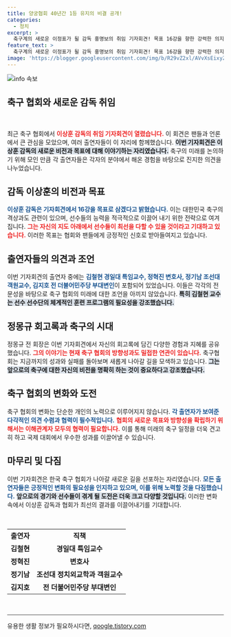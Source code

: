 ```yaml
---
title: 양궁협회 40년간 1등 유지의 비결 공개!
categories:
  - 정치
excerpt: >
  축구계의 새로운 이정표가 될 감독 홍명보의 취임 기자회견! 목표 16강을 향한 강력한 의지와 함께, 그의 진솔한 회고록에서 드러난 과거의 이야기까지. 이 순간을 놓치지 마세요!
feature_text: >
  축구계의 새로운 이정표가 될 감독 홍명보의 취임 기자회견! 목표 16강을 향한 강력한 의지와 함께, 그의 진솔한 회고록에서 드러난 과거의 이야기까지. 이 순간을 놓치지 마세요!
image: 'https://blogger.googleusercontent.com/img/b/R29vZ2xl/AVvXsEixyZcFfHzMRdzZMjFBmAUKJYCLCGyLL1o632UiGVXcaFdKo_bkvkuCioo0uUKlGfBVcT3P84aROyZIXSBEx3Aw5nCQ3pTgDom1WDC4m8eifvWiAmWEEVb4x6G_l8C0QH225ldMjyaFvpxGEBGNO37VmDTDMHGhJPq73UglMfDca1-0aw/s1600/blogspot.png'
---
```


<p><img src="https://blogger.googleusercontent.com/img/b/R29vZ2xl/AVvXsEixyZcFfHzMRdzZMjFBmAUKJYCLCGyLL1o632UiGVXcaFdKo_bkvkuCioo0uUKlGfBVcT3P84aROyZIXSBEx3Aw5nCQ3pTgDom1WDC4m8eifvWiAmWEEVb4x6G_l8C0QH225ldMjyaFvpxGEBGNO37VmDTDMHGhJPq73UglMfDca1-0aw/s1600/blogspot.png" alt="info 속보" /></p>

<h2 data-ke-size="size26">축구 협회와 새로운 감독 취임</h2>

<p data-ke-size="size16">&nbsp;</p>

<p>최근 축구 협회에서 <b><span style="color: #ee2323;">이상훈 감독의 취임 기자회견이 열렸습니다.</span></b> 이 회견은 팬들과 언론에서 큰 관심을 모았으며, 여러 출연자들이 이 자리에 함께했습니다. <b><span style="background-color: #21538527;">이번 기자회견은 이상훈 감독의 새로운 비전과 목표에 대해 이야기하는 자리였습니다.</span></b> 축구의 미래를 논의하기 위해 모인 만큼 각 출연자들은 각자의 분야에서 해온 경험을 바탕으로 진지한 의견을 나누었습니다.</p>

<h2 data-ke-size="size26">감독 이상훈의 비전과 목표</h2>

<p><b><span style="color: #1a5490;">이상훈 감독은 기자회견에서 16강을 목표로 삼겠다고 밝혔습니다.</span></b> 이는 대한민국 축구의 격상과도 관련이 있으며, 선수들의 능력을 적극적으로 이끌어 내기 위한 전략으로 여겨집니다. <b><span style="color: #ee2323;">그는 자신의 지도 아래에서 선수들이 최선을 다할 수 있을 것이라고 기대하고 있습니다.</span></b> 이러한 목표는 협회와 팬들에게 긍정적인 신호로 받아들여지고 있습니다.</p>

<h2 data-ke-size="size26">출연자들의 의견과 조언</h2>

<p>이번 기자회견의 출연자 중에는 <b><span style="color: #1a5490;">김철현 경일대 특임교수, 정혁진 변호사, 정기남 조선대 객원교수, 김지호 전 더불어민주당 부대변인</span></b>이 포함되어 있었습니다. 이들은 각각의 전문성을 바탕으로 축구 협회의 미래에 대한 조언을 아끼지 않았습니다. <b><span style="background-color: #21538527;">특히 김철현 교수는 선수 선수단의 체계적인 훈련 프로그램의 필요성을 강조했습니다.</span></b> </p>

<h2 data-ke-size="size26">정몽규 회고록과 축구의 시대</h2>

<p>정몽규 전 회장은 이번 기자회견에서 자신의 회고록에 담긴 다양한 경험과 지혜를 공유했습니다. <b><span style="color: #ee2323;">그의 이야기는 현재 축구 협회의 방향성과도 밀접한 연관이 있습니다.</span></b> 축구협회는 지금까지의 성과와 실패를 돌아보며 새롭게 나아갈 길을 모색하고 있습니다. <b><span style="background-color: #21538527;">그는 앞으로의 축구에 대한 자신의 비전을 명확히 하는 것이 중요하다고 강조했습니다.</span></b></p>

<h2 data-ke-size="size26">축구 협회의 변화와 도전</h2>

<p>축구 협회의 변화는 단순한 개인의 노력으로 이루어지지 않습니다. <b><span style="color: #1a5490;">각 출연자가 보여준 다각적인 의견 수렴과 협력이 필수적입니다.</span></b> <b><span style="color: #ee2323;">협회의 새로운 목표와 방향성을 확립하기 위해서는 이해관계자 모두의 협력이 필요합니다.</span></b> 이를 통해 미래의 축구 일정을 더욱 견고히 하고 국제 대회에서 우수한 성과를 이끌어낼 수 있습니다.</p>

<h2 data-ke-size="size26">마무리 및 다짐</h2>

<p>이번 기자회견은 한국 축구 협회가 나아갈 새로운 길을 선포하는 자리였습니다. <b><span style="color: #1a5490;">모든 출연자들은 긍정적인 변화의 필요성을 인지하고 있으며, 이를 위해 노력할 것을 다짐했습니다.</span></b> <b><span style="background-color: #21538527;">앞으로의 경기와 선수들이 겪게 될 도전은 더욱 크고 다양할 것입니다.</span></b> 이러한 변화 속에서 이상훈 감독과 협회가 최선의 결과를 이끌어내기를 기대합니다.</p>

<p data-ke-size="size16">&nbsp;</p>

<table style="width: 100%;"><tbody><tr><td style="text-align: center; height: 17px;"><b>출연자</b></td><td style="text-align: center; height: 17px;"><b>직책</b></td></tr><tr><td style="text-align: center; height: 17px;"><b>김철현</b></td><td style="text-align: center; height: 17px;"><b>경일대 특임교수</b></td></tr><tr><td style="text-align: center; height: 17px;"><b>정혁진</b></td><td style="text-align: center; height: 17px;"><b>변호사</b></td></tr><tr><td style="text-align: center; height: 17px;"><b>정기남</b></td><td style="text-align: center; height: 17px;"><b>조선대 정치외교학과 객원교수</b></td></tr><tr><td style="text-align: center; height: 17px;"><b>김지호</b></td><td style="text-align: center; height: 17px;"><b>전 더불어민주당 부대변인</b></td></tr></tbody></table>

<p data-ke-size="size16">&nbsp;</p>

<hr style="height: 2px; border: none; background-color: #999;" />
유용한 생활 정보가 필요하시다면, <a href="https://qoogle.tistory.com" rel="dofollow">qoogle.tistory.com</a>


